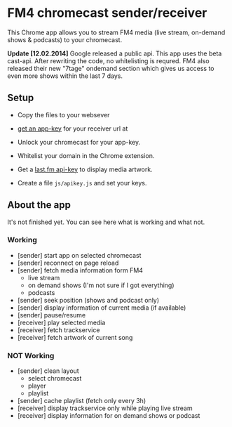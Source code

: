 # FM4 chromecast sender/receiver #

This Chrome app allows you to stream FM4 media (live stream, on-demand shows & podcasts) to your chromecast.

**Update [12.02.2014]**
Google released a public api. This app uses the beta cast-api. After rewriting the code, no whitelisting is requred.
FM4 also released their new "7tage" ondemand section which gives us access to even more shows within the last 7 days.




## Setup ##

- Copy the files to your websever
- [get an app-key](https://developers.google.com/cast/whitelisting#whitelist-receiver) for your receiver url at 
- Unlock your chromecast for your app-key.
- Whitelist your domain in the Chrome extension.

- Get a [last.fm api-key](http://www.last.fm/api) to display media artwork.

- Create a file `js/apikey.js` and set your keys.


## About the app ##

It's not finished yet. You can see here what is working and what not.

### Working ###

* [sender] start app on selected chromecast
* [sender] reconnect on page reload
* [sender] fetch media information form FM4
	* live stream
	* on demand shows (I'm not sure if I got everything)
	* podcasts
* [sender] seek position (shows and podcast only)
* [sender] display information of current media (if available)
* [sender] pause/resume
* [receiver] play selected media
* [receiver] fetch trackservice
* [receiver] fetch artwork of current song

### NOT Working ###

* [sender] clean layout
	* select chromecast
	* player
	* playlist
* [sender] cache playlist (fetch only every 3h)
* [receiver] display trackservice only while playing live stream
* [receiver] display information for on demand shows or podcast

